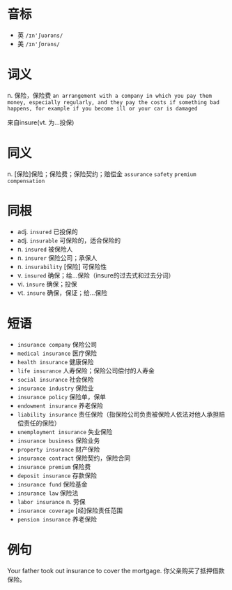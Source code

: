 # 音标

- 英 `/ɪn'ʃuərəns/`
- 美 `/ɪn'ʃʊrəns/`

# 词义

n. 保险，保险费
`an arrangement with a company in which you pay them money, especially regularly, and they pay the costs if something bad happens, for example if you become ill or your car is damaged`



来自insure(vt. 为…投保)

# 同义

n. [保险]保险；保险费；保险契约；赔偿金
`assurance` `safety` `premium` `compensation`

# 同根

- adj. `insured` 已投保的
- adj. `insurable` 可保险的，适合保险的
- n. `insured` 被保险人
- n. `insurer` 保险公司；承保人
- n. `insurability` [保险] 可保险性
- v. `insured` 确保；给…保险（insure的过去式和过去分词）
- vi. `insure` 确保；投保
- vt. `insure` 确保，保证；给…保险

# 短语

- `insurance company` 保险公司
- `medical insurance` 医疗保险
- `health insurance` 健康保险
- `life insurance` 人寿保险；保险公司偿付的人寿金
- `social insurance` 社会保险
- `insurance industry` 保险业
- `insurance policy` 保险单，保单
- `endowment insurance` 养老保险
- `liability insurance` 责任保险（指保险公司负责被保险人依法对他人承担赔偿责任的保险）
- `unemployment insurance` 失业保险
- `insurance business` 保险业务
- `property insurance` 财产保险
- `insurance contract` 保险契约，保险合同
- `insurance premium` 保险费
- `deposit insurance` 存款保险
- `insurance fund` 保险基金
- `insurance law` 保险法
- `labor insurance` n. 劳保
- `insurance coverage` [经]保险责任范围
- `pension insurance` 养老保险

# 例句

Your father took out insurance to cover the mortgage.
你父亲购买了抵押借款保险。


